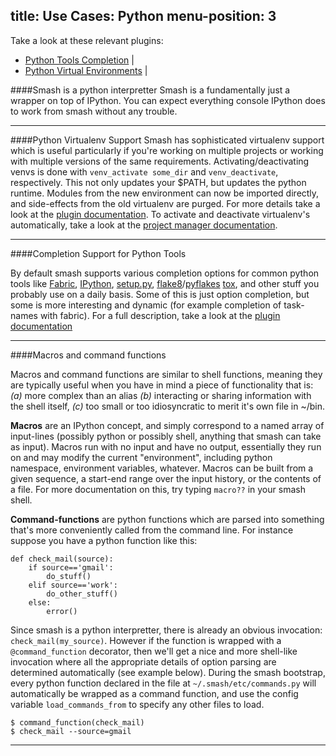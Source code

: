 title: Use Cases: Python
menu-position: 3
---

Take a look at these relevant plugins:

* [Python Tools Completion](#ptc) |
* [Python Virtual Environments](#virtualenv) |

<a id="smash-for-python-devs"></a>
####Smash is a python interpretter
Smash is a fundamentally just a wrapper on top of IPython.  You can expect everything console IPython does to work from smash without any trouble.

-------------------------------------------------------------------------------

####Python Virtualenv Support
Smash has sophisticated virtualenv support which is useful particularly if you're working on multiple projects or working with multiple versions of the same requirements.  Activating/deactivating venvs is done with `venv_activate some_dir` and `venv_deactivate`, respectively.  This not only updates your $PATH, but updates the python runtime.  Modules from the new environment can now be imported directly, and side-effects from the old virtualenv are purged.  For more details take a look at the [plugin documentation](#/plugins.html#virtualenv).  To activate and deactivate virtualenv's automatically, take a look at the [project manager documentation](/project_manager.html).

-------------------------------------------------------------------------------

####Completion Support for Python Tools

By default smash supports various completion options for common python tools like [Fabric](#), [IPython](#), [setup.py](#), [flake8](#)/[pyflakes](#) [tox](#), and other stuff you probably use on a daily basis.  Some of this is just option completion, but some is more interesting and dynamic (for example completion of task-names with fabric).  For a full description, take a look at the [plugin documentation](/plugins.html#python-tools-completion)

-------------------------------------------------------------------------------

####Macros and command functions

Macros and command functions are similar to shell functions, meaning they are typically useful when you have in mind a piece of functionality that is: *(a)* more complex than an alias *(b)* interacting or sharing information with the shell itself, *(c)* too small or too idiosyncratic to merit it's own file in ~/bin.

**Macros** are an IPython concept, and simply correspond to a named array of input-lines (possibly python or possibly shell, anything that smash can take as input).  Macros run with no input and have no output, essentially they run on and may modify the current "environment", including python namespace, environment variables, whatever.  Macros can be built from a given sequence, a start-end range over the input history, or the contents of a file.  For more documentation on this, try typing `macro??` in your smash shell.

**Command-functions** are python functions which are parsed into something that's more conveniently called from the command line.  For instance suppose you have a python function like this:

~~~~{.python}
def check_mail(source):
    if source=='gmail':
        do_stuff()
    elif source=='work':
        do_other_stuff()
    else:
        error()
~~~~

Since smash is a python interpretter, there is already an obvious invocation: `check_mail(my_source)`.  However if the function is wrapped with a `@command_function` decorator, then we'll get a nice and more shell-like invocation where all the appropriate details of option parsing are determined automatically (see example below).  During the smash bootstrap, every python function declared in the file at `~/.smash/etc/commands.py` will automatically be wrapped as a command function, and use the config variable `load_commands_from` to specify any other files to load.

~~~~{.python}
$ command_function(check_mail)
$ check_mail --source=gmail
~~~~

-------------------------------------------------------------------------------

